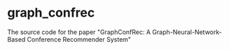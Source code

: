 # graph_confrec

The source code for the paper "GraphConfRec: A Graph-Neural-Network-Based Conference Recommender System"
